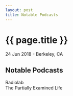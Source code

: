 ```yaml
---
layout: post
title: Notable Podcasts
---
```


{{ page.title }}
================

<p class="meta">24 Jun 2018 - Berkeley, CA</p>

## Notable Podcasts
Radiolab  
The Partially Examined Life